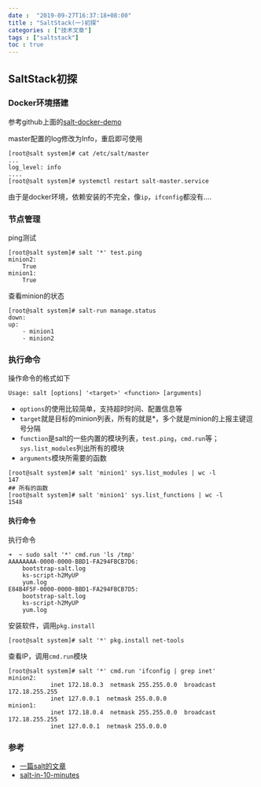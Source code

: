 ```yaml
---
date :  "2019-09-27T16:37:18+08:00" 
title : "SaltStack(一)初探" 
categories : ["技术文章"] 
tags : ["saltstack"] 
toc : true
---
```


## SaltStack初探 ##

### Docker环境搭建

参考github上面的[salt-docker-demo](https://github.com/gtmanfred/salt-docker-demo)

master配置的log修改为Info，重启即可使用

```shell
[root@salt system]# cat /etc/salt/master
...
log_level: info
....
[root@salt system]# systemctl restart salt-master.service 
```

由于是docker环境，依赖安装的不完全，像`ip`，`ifconfig`都没有.... 

### 节点管理 ###

ping测试

```shell
[root@salt system]# salt '*' test.ping
minion2:
    True
minion1:
    True
```

查看minion的状态

``` shell
[root@salt system]# salt-run manage.status
down:
up:
    - minion1
    - minion2
```

### 执行命令 ###

操作命令的格式如下

``` shell
Usage: salt [options] '<target>' <function> [arguments]                        
```
- `options`的使用比较简单，支持超时时间、配置信息等
- `target`就是目标的minion列表，所有的就是*，多个就是minion的上报主键逗号分隔
- `function`是salt的一些内置的模块列表，`test.ping`，`cmd.run`等； `sys.list_modules`列出所有的模块
- `arguments`模块所需要的函数

```shell
[root@salt system]# salt 'minion1' sys.list_modules | wc -l
147
## 所有的函数
[root@salt system]# salt 'minion1' sys.list_functions | wc -l    
1548
```

#### 执行命令

执行命令

```
➜  ~ sudo salt '*' cmd.run 'ls /tmp'
AAAAAAAA-0000-0000-BBD1-FA294FBCB7D6:
    bootstrap-salt.log
    ks-script-h2MyUP
    yum.log
E84B4F5F-0000-0000-BBD1-FA294FBCB7D5:
    bootstrap-salt.log
    ks-script-h2MyUP
    yum.log
```

安装软件，调用`pkg.install`

```
[root@salt system]# salt '*' pkg.install net-tools
```

查看IP，调用`cmd.run`模块

```shell
[root@salt system]# salt '*' cmd.run 'ifconfig | grep inet'
minion2:
            inet 172.18.0.3  netmask 255.255.0.0  broadcast 172.18.255.255
            inet 127.0.0.1  netmask 255.0.0.0
minion1:
            inet 172.18.0.4  netmask 255.255.0.0  broadcast 172.18.255.255
            inet 127.0.0.1  netmask 255.0.0.0
```

### 参考 ###

  * [一篇salt的文章](http://ohmystack.com/articles/) 
  * [salt-in-10-minutes](https://docs.saltstack.com/en/latest/topics/tutorials/walkthrough.html#salt-in-10-minutes)

